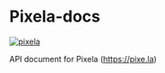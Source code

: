 # Pixela-docs
[![pixela][pixela-badge]][pixela]

API document for Pixela (https://pixe.la)


[pixela-badge]: https://pixe.la/v1/users/pixela/graphs/pv-docs?mode=badge
[pixela]: https://pixe.la/v1/users/pixela/graphs/pv-docs.html
